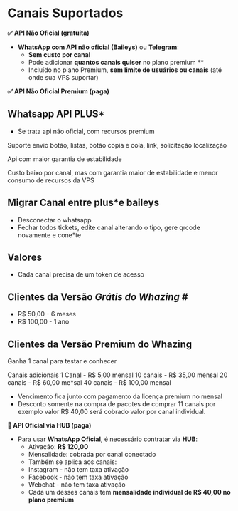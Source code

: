 # Canais Suportados

**✅ API Não Oficial (gratuita)**

* **WhatsApp com API não oficial (Baileys)** ou **Telegram**:
  * **Sem custo por canal**
  * Pode adicionar **quantos canais quiser** no plano premium \*\*
  * Incluído no plano Premium, **sem limite de usuários ou canais** (até onde sua VPS suportar)



**✅ API Não Oficial Premium (paga)**

## Whatsapp API PLUS\*

* Se trata api não oficial, com recursos premium

Suporte envio botão, listas, botão copia e cola, link, solicitação localização

Api com maior garantia de estabilidade

Custo baixo por canal, mas com garantia maior de estabilidade e menor consumo de recursos da VPS

## Migrar Canal entre plus\*e baileys

* Desconectar o whatsapp
* Fechar todos tickets, edite canal alterando o tipo, gere qrcode novamente e cone\*te

## Valores

* Cada canal precisa de um token de acesso

## Clientes da Versão _Grátis do Whazing #_

* R$ 50,00 - 6 meses
* R$ 100,00 - 1 ano

## Clientes da Versão Premium do Whazing

Ganha 1 canal para testar e conhecer

Canais adicionais 1 Canal - R$ 5,00 mensal 10 canais - R$ 35,00 mensal 20 canais - R$ 60,00 me\*sal 40 canais - R$ 100,00 mensal

* Vencimento fica junto com pagamento da licença premium no mensal
* Desconto somente na compra de pacotes de comprar 11 canais por exemplo valor R$ 40,00 será cobrado valor por canal individual.



**💼 API Oficial via HUB (paga)**

* Para usar **WhatsApp Oficial**, é necessário contratar via **HUB**:
  * Ativação: **R$ 120,00**
  * Mensalidade: cobrada por canal conectado
  * Também se aplica aos canais:
  * Instagram - não tem taxa ativação
  * Facebook - não tem taxa ativação
  * Webchat - não tem taxa ativação
  * Cada um desses canais tem **mensalidade individual de R$ 40,00 no plano premium**
